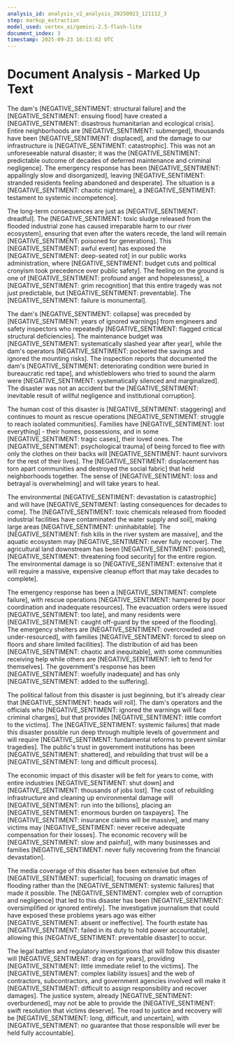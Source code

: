 ```yaml
---
analysis_id: analysis_v2_analysis_20250923_121112_3
step: markup_extraction
model_used: vertex_ai/gemini-2.5-flash-lite
document_index: 3
timestamp: 2025-09-23 16:13:02 UTC
---
```


# Document Analysis - Marked Up Text

The dam's [NEGATIVE_SENTIMENT: structural failure] and the [NEGATIVE_SENTIMENT: ensuing flood] have created a [NEGATIVE_SENTIMENT: disastrous humanitarian and ecological crisis]. Entire neighborhoods are [NEGATIVE_SENTIMENT: submerged], thousands have been [NEGATIVE_SENTIMENT: displaced], and the damage to our infrastructure is [NEGATIVE_SENTIMENT: catastrophic]. This was not an unforeseeable natural disaster; it was the [NEGATIVE_SENTIMENT: predictable outcome of decades of deferred maintenance and criminal negligence]. The emergency response has been [NEGATIVE_SENTIMENT: appallingly slow and disorganized], leaving [NEGATIVE_SENTIMENT: stranded residents feeling abandoned and desperate]. The situation is a [NEGATIVE_SENTIMENT: chaotic nightmare], a [NEGATIVE_SENTIMENT: testament to systemic incompetence].

The long-term consequences are just as [NEGATIVE_SENTIMENT: dreadful]. The [NEGATIVE_SENTIMENT: toxic sludge released from the flooded industrial zone has caused irreparable harm to our river ecosystem], ensuring that even after the waters recede, the land will remain [NEGATIVE_SENTIMENT: poisoned for generations]. This [NEGATIVE_SENTIMENT: awful event] has exposed the [NEGATIVE_SENTIMENT: deep-seated rot] in our public works administration, where [NEGATIVE_SENTIMENT: budget cuts and political cronyism took precedence over public safety]. The feeling on the ground is one of [NEGATIVE_SENTIMENT: profound anger and hopelessness], a [NEGATIVE_SENTIMENT: grim recognition] that this entire tragedy was not just predictable, but [NEGATIVE_SENTIMENT: preventable]. The [NEGATIVE_SENTIMENT: failure is monumental].

The dam's [NEGATIVE_SENTIMENT: collapse] was preceded by [NEGATIVE_SENTIMENT: years of ignored warnings] from engineers and safety inspectors who repeatedly [NEGATIVE_SENTIMENT: flagged critical structural deficiencies]. The maintenance budget was [NEGATIVE_SENTIMENT: systematically slashed year after year], while the dam's operators [NEGATIVE_SENTIMENT: pocketed the savings and ignored the mounting risks]. The inspection reports that documented the dam's [NEGATIVE_SENTIMENT: deteriorating condition were buried in bureaucratic red tape], and whistleblowers who tried to sound the alarm were [NEGATIVE_SENTIMENT: systematically silenced and marginalized]. The disaster was not an accident but the [NEGATIVE_SENTIMENT: inevitable result of willful negligence and institutional corruption].

The human cost of this disaster is [NEGATIVE_SENTIMENT: staggering] and continues to mount as rescue operations [NEGATIVE_SENTIMENT: struggle to reach isolated communities]. Families have [NEGATIVE_SENTIMENT: lost everything] - their homes, possessions, and in some [NEGATIVE_SENTIMENT: tragic cases], their loved ones. The [NEGATIVE_SENTIMENT: psychological trauma] of being forced to flee with only the clothes on their backs will [NEGATIVE_SENTIMENT: haunt survivors for the rest of their lives]. The [NEGATIVE_SENTIMENT: displacement has torn apart communities and destroyed the social fabric] that held neighborhoods together. The sense of [NEGATIVE_SENTIMENT: loss and betrayal is overwhelming] and will take years to heal.

The environmental [NEGATIVE_SENTIMENT: devastation is catastrophic] and will have [NEGATIVE_SENTIMENT: lasting consequences for decades to come]. The [NEGATIVE_SENTIMENT: toxic chemicals released from flooded industrial facilities have contaminated the water supply and soil], making large areas [NEGATIVE_SENTIMENT: uninhabitable]. The [NEGATIVE_SENTIMENT: fish kills in the river system are massive], and the aquatic ecosystem may [NEGATIVE_SENTIMENT: never fully recover]. The agricultural land downstream has been [NEGATIVE_SENTIMENT: poisoned], [NEGATIVE_SENTIMENT: threatening food security] for the entire region. The environmental damage is so [NEGATIVE_SENTIMENT: extensive that it will require a massive, expensive cleanup effort that may take decades to complete].

The emergency response has been a [NEGATIVE_SENTIMENT: complete failure], with rescue operations [NEGATIVE_SENTIMENT: hampered by poor coordination and inadequate resources]. The evacuation orders were issued [NEGATIVE_SENTIMENT: too late], and many residents were [NEGATIVE_SENTIMENT: caught off-guard by the speed of the flooding]. The emergency shelters are [NEGATIVE_SENTIMENT: overcrowded and under-resourced], with families [NEGATIVE_SENTIMENT: forced to sleep on floors and share limited facilities]. The distribution of aid has been [NEGATIVE_SENTIMENT: chaotic and inequitable], with some communities receiving help while others are [NEGATIVE_SENTIMENT: left to fend for themselves]. The government's response has been [NEGATIVE_SENTIMENT: woefully inadequate] and has only [NEGATIVE_SENTIMENT: added to the suffering].

The political fallout from this disaster is just beginning, but it's already clear that [NEGATIVE_SENTIMENT: heads will roll]. The dam's operators and the officials who [NEGATIVE_SENTIMENT: ignored the warnings will face criminal charges], but that provides [NEGATIVE_SENTIMENT: little comfort to the victims]. The [NEGATIVE_SENTIMENT: systemic failures] that made this disaster possible run deep through multiple levels of government and will require [NEGATIVE_SENTIMENT: fundamental reforms to prevent similar tragedies]. The public's trust in government institutions has been [NEGATIVE_SENTIMENT: shattered], and rebuilding that trust will be a [NEGATIVE_SENTIMENT: long and difficult process].

The economic impact of this disaster will be felt for years to come, with entire industries [NEGATIVE_SENTIMENT: shut down] and [NEGATIVE_SENTIMENT: thousands of jobs lost]. The cost of rebuilding infrastructure and cleaning up environmental damage will [NEGATIVE_SENTIMENT: run into the billions], placing an [NEGATIVE_SENTIMENT: enormous burden on taxpayers]. The [NEGATIVE_SENTIMENT: insurance claims will be massive], and many victims may [NEGATIVE_SENTIMENT: never receive adequate compensation for their losses]. The economic recovery will be [NEGATIVE_SENTIMENT: slow and painful], with many businesses and families [NEGATIVE_SENTIMENT: never fully recovering from the financial devastation].

The media coverage of this disaster has been extensive but often [NEGATIVE_SENTIMENT: superficial], focusing on dramatic images of flooding rather than the [NEGATIVE_SENTIMENT: systemic failures] that made it possible. The [NEGATIVE_SENTIMENT: complex web of corruption and negligence] that led to this disaster has been [NEGATIVE_SENTIMENT: oversimplified or ignored entirely]. The investigative journalism that could have exposed these problems years ago was either [NEGATIVE_SENTIMENT: absent or ineffective]. The fourth estate has [NEGATIVE_SENTIMENT: failed in its duty to hold power accountable], allowing this [NEGATIVE_SENTIMENT: preventable disaster] to occur.

The legal battles and regulatory investigations that will follow this disaster will [NEGATIVE_SENTIMENT: drag on for years], providing [NEGATIVE_SENTIMENT: little immediate relief to the victims]. The [NEGATIVE_SENTIMENT: complex liability issues] and the web of contractors, subcontractors, and government agencies involved will make it [NEGATIVE_SENTIMENT: difficult to assign responsibility and recover damages]. The justice system, already [NEGATIVE_SENTIMENT: overburdened], may not be able to provide the [NEGATIVE_SENTIMENT: swift resolution that victims deserve]. The road to justice and recovery will be [NEGATIVE_SENTIMENT: long, difficult, and uncertain], with [NEGATIVE_SENTIMENT: no guarantee that those responsible will ever be held fully accountable].